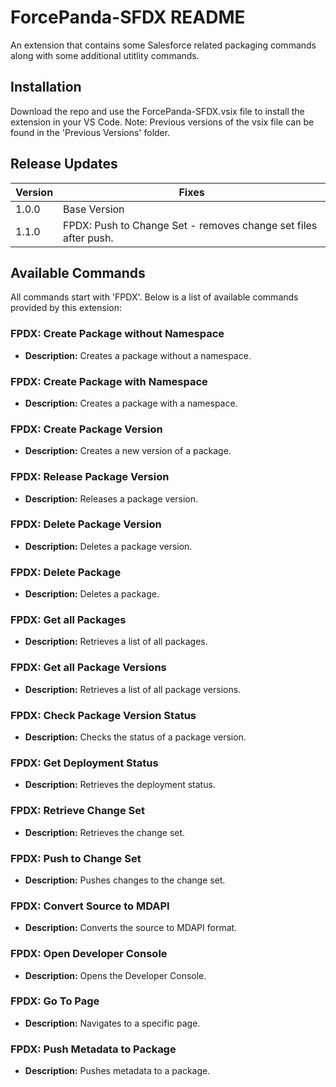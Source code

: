 # ForcePanda-SFDX README

An extension that contains some Salesforce related packaging commands along with some additional utitlity commands.

## Installation
Download the repo and use the ForcePanda-SFDX.vsix file to install the extension in your VS Code.
Note: Previous versions of the vsix file can be found in the 'Previous Versions' folder.

## Release Updates
| Version | Fixes
|-|-|
| 1.0.0 | Base Version |
| 1.1.0 | FPDX: Push to Change Set - removes change set files after push.|

## Available Commands
All commands start with 'FPDX'. Below is a list of available commands provided by this extension:

### FPDX: Create Package without Namespace
- **Description:** Creates a package without a namespace.

### FPDX: Create Package with Namespace
- **Description:** Creates a package with a namespace.

### FPDX: Create Package Version
- **Description:** Creates a new version of a package.

### FPDX: Release Package Version
- **Description:** Releases a package version.

### FPDX: Delete Package Version
- **Description:** Deletes a package version.

### FPDX: Delete Package
- **Description:** Deletes a package.

### FPDX: Get all Packages
- **Description:** Retrieves a list of all packages.

### FPDX: Get all Package Versions
- **Description:** Retrieves a list of all package versions.

### FPDX: Check Package Version Status
- **Description:** Checks the status of a package version.

### FPDX: Get Deployment Status
- **Description:** Retrieves the deployment status.

### FPDX: Retrieve Change Set
- **Description:** Retrieves the change set.

### FPDX: Push to Change Set
- **Description:** Pushes changes to the change set.

### FPDX: Convert Source to MDAPI
- **Description:** Converts the source to MDAPI format.

### FPDX: Open Developer Console
- **Description:** Opens the Developer Console.

### FPDX: Go To Page
- **Description:** Navigates to a specific page.

### FPDX: Push Metadata to Package
- **Description:** Pushes metadata to a package.
